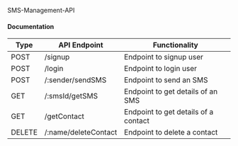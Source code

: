  SMS-Management-API

#### Documentation
| Type | API Endpoint | Functionality | 
| --- | --- | --- | 
| POST | /signup | Endpoint to signup user | 
| POST | /login | Endpoint to login user | 
| POST | /:sender/sendSMS | Endpoint to send an SMS | 
| GET | /:smsId/getSMS | Endpoint to get details of an SMS | 
| GET | /getContact | Endpoint to get details of a contact | 
| DELETE | /:name/deleteContact | Endpoint to delete a contact | 